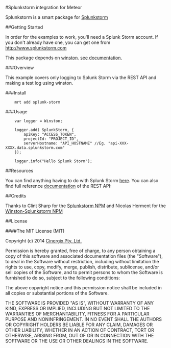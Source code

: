 #Splunkstorm integration for Meteor

Splunkstorm is a smart package for [Splunkstorm](https://www.splunkstorm.com)


##Getting Started


In order for the examples to work, you'll need a Splunk Storm account. If you don't already have one, you can get one from http://www.splunkstorm.com

This package depends on [winston](https://atmospherejs.com/package/winston).  [see documentation.](https://github.com/flatiron/winston)

###Overview

This example covers only logging to Splunk Storm via the REST API and making a test log using winston.

###Install

```
    mrt add splunk-storm
```

###Usage

```
    var logger = Winston;

    logger.add( SplunkStorm, {
        apiKey: "ACCESS_TOKEN",
        projectId: "PROJECT_ID",
        serverHostname: "API_HOSTNAME" //Eg. "api-XXX-XXXX.data.splunkstorm.com"
    });

    logger.info("Hello Splunk Storm");
```

##Resources

You can find anything having to do with Splunk Storm [here](http://splunkstorm.com).
You can also find full reference [documentation](http://docs.splunk.com/Documentation/Storm/latest/User/UseStormsRESTAPI) of the REST API:


##Credits

Thanks to Clint Sharp for the [Splunkstorm NPM](https://github.com/coccyx/splunkstorm) and Nicolas Herment for the [Winston-Splunkstorm NPM](https://github.com/nherment/winston-splunkstorm)


##License


####The MIT License (MIT)


Copyright (c)   2014 [Cinergix Pty. Ltd.](http://www.cinergix.com)


Permission is hereby granted, free of charge, to any person obtaining a copy
of this software and associated documentation files (the "Software"), to deal
in the Software without restriction, including without limitation the rights
to use, copy, modify, merge, publish, distribute, sublicense, and/or sell
copies of the Software, and to permit persons to whom the Software is
furnished to do so, subject to the following conditions:

The above copyright notice and this permission notice shall be included in
all copies or substantial portions of the Software.

THE SOFTWARE IS PROVIDED "AS IS", WITHOUT WARRANTY OF ANY KIND, EXPRESS OR
IMPLIED, INCLUDING BUT NOT LIMITED TO THE WARRANTIES OF MERCHANTABILITY,
FITNESS FOR A PARTICULAR PURPOSE AND NONINFRINGEMENT. IN NO EVENT SHALL THE
AUTHORS OR COPYRIGHT HOLDERS BE LIABLE FOR ANY CLAIM, DAMAGES OR OTHER
LIABILITY, WHETHER IN AN ACTION OF CONTRACT, TORT OR OTHERWISE, ARISING FROM,
OUT OF OR IN CONNECTION WITH THE SOFTWARE OR THE USE OR OTHER DEALINGS IN
THE SOFTWARE.

